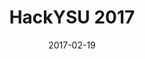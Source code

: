 ---
title: "HackYSU 2017"
excerpt: "Acted as mentor and a judge."
category: "Hackathons"
date: 2017-02-19
link: http://hackysu.com/
header:
  image: https://fvcproductions.files.wordpress.com/2016/07/img_0493.jpg
  teaser: https://fvcproductions.files.wordpress.com/2016/07/img_0493.jpg
---
